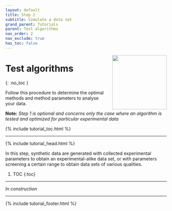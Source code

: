 ```yaml
---
layout: default
title: Step 2
subtitle: Simulate a data set
grand_parent: Tutorials
parent: Test algorithms
nav_order: 2
nav_exclude: true
has_toc: false
---
```


<img src="../../assets/images/logos/logo-tutorials_400px.png" width="170" style="float:right; margin-left: 15px;"/>

# Test algorithms
{: .no_toc }

Follow this procedure to determine the optimal methods and method parameters to analyse your data.

**Note:** *Step 1 is optional and concerns only the case where an algorithm is tested and optimized for particular experimental data*

{% include tutorial_toc.html %}


---

{% include tutorial_head.html %}

In this step, synthetic data are generated with collected experimental parameters to obtain an experimental-alike data set, or with parameters screening a certain range to obtain data sets of various qualities.

1. TOC
{:toc}

---

*In construction*

<!--
Use the ASCII files exported during your previous analysis to collect or calculate <u>experimental parameters</u>:  

&#9745; spots coordinates and spots widths in the SMV  
-->

---

{% include tutorial_footer.html %}

